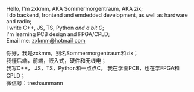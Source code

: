 Hello, I'm zxkmm, AKA Sommermorgentraum, AKA zix;  
I do backend, frontend and emdedded development, as well as hardware and radio;  
I write C++, JS, TS, Python *and a bit C*;  
I'm learning PCB design and FPGA/CPLD;  
Email me: zxkmm@hotmail.com  

   

你好，我是zxkmm，别名Sommermorgentraum和zix；  
我懂后端，前端，嵌入式，硬件和无线电；  
我写C++， JS，TS，Python和一点点C。
我在学画PCB，也在学FPGA和CPLD；  
微信号：treshaunmann  
